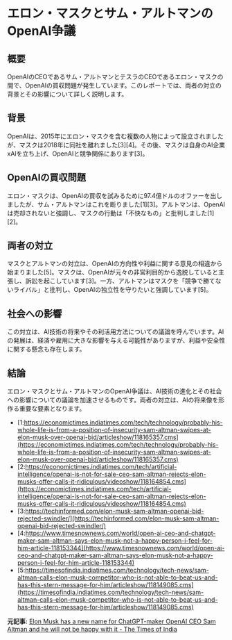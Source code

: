 # エロン・マスクとサム・アルトマンのOpenAI争議

## 概要

OpenAIのCEOであるサム・アルトマンとテスラのCEOであるエロン・マスクの間で、OpenAIの買収問題が発生しています。このレポートでは、両者の対立の背景とその影響について詳しく説明します。

## 背景

OpenAIは、2015年にエロン・マスクを含む複数の人物によって設立されましたが、マスクは2018年に同社を離れました[3][4]。その後、マスクは自身のAI企業xAIを立ち上げ、OpenAIと競争関係にあります[3]。

## OpenAIの買収問題

エロン・マスクは、OpenAIの買収を試みるために97.4億ドルのオファーを出しましたが、サム・アルトマンはこれを断りました[1][3]。アルトマンは、OpenAIは売却されないと強調し、マスクの行動は「不快なもの」と批判しました[1][2]。

## 両者の対立

マスクとアルトマンの対立は、OpenAIの方向性や利益に関する意見の相違から始まりました[5]。マスクは、OpenAIが元々の非営利目的から逸脱していると主張し、訴訟を起こしています[3]。一方、アルトマンはマスクを「競争で勝てないライバル」と批判し、OpenAIの独立性を守りたいと強調しています[5]。

## 社会への影響

この対立は、AI技術の将来やその利活用方法についての議論を呼んでいます。AIの発展は、経済や雇用に大きな影響を与える可能性がありますが、利益や安全性に関する懸念も存在します。

## 結論

エロン・マスクとサム・アルトマンのOpenAI争議は、AI技術の進化とその社会への影響についての議論を加速させるものです。両者の対立は、AIの将来像を形作る重要な要素となります。
- [1:https://economictimes.indiatimes.com/tech/technology/probably-his-whole-life-is-from-a-position-of-insecurity-sam-altman-swipes-at-elon-musk-over-openai-bid/articleshow/118165357.cms](https://economictimes.indiatimes.com/tech/technology/probably-his-whole-life-is-from-a-position-of-insecurity-sam-altman-swipes-at-elon-musk-over-openai-bid/articleshow/118165357.cms)
- [2:https://economictimes.indiatimes.com/tech/artificial-intelligence/openai-is-not-for-sale-ceo-sam-altman-rejects-elon-musks-offer-calls-it-ridiculous/videoshow/118164854.cms](https://economictimes.indiatimes.com/tech/artificial-intelligence/openai-is-not-for-sale-ceo-sam-altman-rejects-elon-musks-offer-calls-it-ridiculous/videoshow/118164854.cms)
- [3:https://techinformed.com/elon-musk-sam-altman-openai-bid-rejected-swindler/](https://techinformed.com/elon-musk-sam-altman-openai-bid-rejected-swindler/)
- [4:https://www.timesnownews.com/world/open-ai-ceo-and-chatgpt-maker-sam-altman-says-elon-musk-not-a-happy-person-i-feel-for-him-article-118153344](https://www.timesnownews.com/world/open-ai-ceo-and-chatgpt-maker-sam-altman-says-elon-musk-not-a-happy-person-i-feel-for-him-article-118153344)
- [5:https://timesofindia.indiatimes.com/technology/tech-news/sam-altman-calls-elon-musk-competitor-who-is-not-able-to-beat-us-and-has-this-stern-message-for-him/articleshow/118149085.cms](https://timesofindia.indiatimes.com/technology/tech-news/sam-altman-calls-elon-musk-competitor-who-is-not-able-to-beat-us-and-has-this-stern-message-for-him/articleshow/118149085.cms)


**元記事:** [Elon Musk has a new name for ChatGPT-maker OpenAI CEO Sam Altman and he will not be happy with it - The Times of India](https://timesofindia.indiatimes.com/technology/tech-news/elon-musk-has-a-new-name-for-chatgpt-maker-openai-ceo-sam-altman-and-he-will-not-be-happy-with-it/articleshow/118143559.cms)